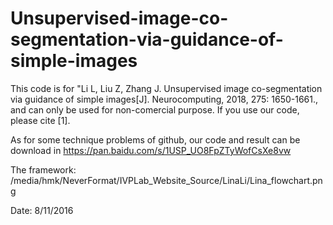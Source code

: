 # Unsupervised-image-co-segmentation-via-guidance-of-simple-images
This code is for "Li L, Liu Z, Zhang J. Unsupervised image co-segmentation via guidance of simple images[J]. Neurocomputing, 2018, 275: 1650-1661., and can only be used for non-comercial purpose. If you use our code, please cite [1].

As for some technique problems of github, our code and result can be download in https://pan.baidu.com/s/1USP_UO8FpZTyWofCsXe8vw

The framework:
/media/hmk/NeverFormat/IVPLab_Website_Source/LinaLi/Lina_flowchart.png

Date: 8/11/2016
